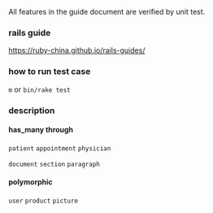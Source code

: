 All features in the guide document are verified by unit test.

### rails guide
https://ruby-china.github.io/rails-guides/

### how to run test case
`m` or `bin/rake test`

### description

#### has_many through
`patient` `appointment` `physician`

`document` `section` `paragraph`
#### polymorphic
`user` `product` `picture`
